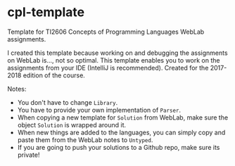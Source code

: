 # cpl-template

Template for TI2606 Concepts of Programming Languages WebLab assignments.

I created this template because working on and debugging the assignments on WebLab is..., not so optimal. This template enables you to work on the assignments from your IDE (IntelliJ is recommended).  Created for the 2017-2018 edition of the course.

Notes:
- You don't have to change `Library`.
- You have to provide your own implementation of `Parser`.
- When copying a new template for `Solution` from WebLab, make sure the object `Solution` is wrapped around it.
- When new things are added to the languages, you can simply copy and paste them from the WebLab notes to `Untyped`.
- If you are going to push your solutions to a Github repo, make sure its private!